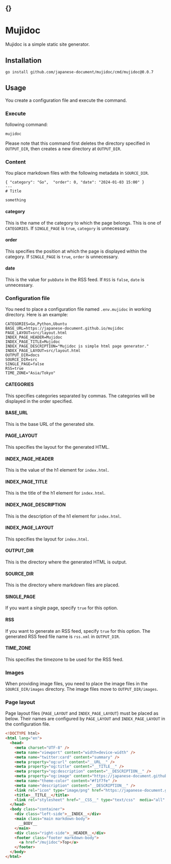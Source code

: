 {}
---
# Mujidoc

Mujidoc is a simple static site generator.

## Installation

```bash
go install github.com/japanese-document/mujidoc/cmd/mujidoc@0.0.7
```

## Usage

You create a configuration file and execute the command.

### Execute

following command:

```
mujidoc
```

Please note that this command first deletes the directory specified in `OUTPUT_DIR`, then creates a new directory at `OUTPUT_DIR`.

### Content

You place markdown files with the following metadata in `SOURCE_DIR`.

```
{ "category": "Go",  "order": 0, "date": "2024-01-03 15:00" }
---
# Title 

something
```

#### category

This is the name of the category to which the page belongs.
This is one of `CATEGORIES`.
If `SINGLE_PAGE` is `true`, `category` is unnecessary.

#### order

This specifies the position at which the page is displayed within the category.
If `SINGLE_PAGE` is `true`, `order` is unnecessary.

#### date

This is the value for `pubDate` in the RSS feed.
If `RSS` is `false`, `date` is unnecessary.

### Configuration file

You need to place a configuration file named `.env.mujidoc` in working directory. Here is an example:

```
CATEGORIES=Go,Python,Ubuntu
BASE_URL=https://japanese-document.github.io/mujidoc
PAGE_LAYOUT=src/layout.html
INDEX_PAGE_HEADER=Mujidoc
INDEX_PAGE_TITLE=Mujidoc
INDEX_PAGE_DESCRIPTION="Mujidoc is simple html page generator."
INDEX_PAGE_LAYOUT=src/layout.html
OUTPUT_DIR=docs
SOURCE_DIR=src
SINGLE_PAGE=false
RSS=true
TIME_ZONE="Asia/Tokyo"
```

#### CATEGORIES

This specifies categories separated by commas.
The categories will be displayed in the order specified.

#### BASE_URL

This is the base URL of the generated site.

#### PAGE_LAYOUT

This specifies the layout for the generated HTML.

#### INDEX_PAGE_HEADER

This is the value of the h1 element for `index.html`.

#### INDEX_PAGE_TITLE

This is the title of the h1 element for `index.html`.

#### INDEX_PAGE_DESCRIPTION

This is the description of the h1 element for `index.html`.

#### INDEX_PAGE_LAYOUT

This specifies the layout for `index.html`.

#### OUTPUT_DIR

This is the directory where the generated HTML is output.

#### SOURCE_DIR

This is the directory where markdown files are placed.

#### SINGLE_PAGE

If you want a single page, specify `true` for this option.

#### RSS

If you want to generate an RSS feed, specify `true` for this option.
The generated RSS feed file name is `rss.xml` in `OUTPUT_DIR`.

#### TIME_ZONE

This specifies the timezone to be used for the RSS feed.

### Images

When providing image files, you need to place the image files in the `SOURCE_DIR/images` directory.
The image files move to `OUTPUT_DIR/images`.

### Page layout

Page layout files (`PAGE_LAYOUT` and `INDEX_PAGE_LAYOUT`) must be placed as below. Their names are configured by `PAGE_LAYOUT` and `INDEX_PAGE_LAYOUT` in the configuration file. 

```html
<!DOCTYPE html>
<html lang="en">
  <head>
    <meta charset="UTF-8" />
    <meta name="viewport" content="width=device-width" />
    <meta name="twitter:card" content="summary" />
    <meta property="og:url" content="__URL__" />
    <meta property="og:title" content="__TITLE__" />
    <meta property="og:description" content="__DESCRIPTION__" />
    <meta property="og:image" content="https://japanese-document.github.io/mujidoc/images/favicon.png" />
    <meta name="theme-color" content="#f1f7fe" />
    <meta name="description" content="__DESCRIPTION__" />
    <link rel="icon" type="image/png" href="https://japanese-document.github.io/mujidoc/images/favicon.png" />
    <title>__TITLE__</title>
    <link rel="stylesheet" href="__CSS__" type="text/css"  media="all" />
  </head>
  <body class="container">
    <div class="left-side">__INDEX__</div>
    <main class="main markdown-body">
      __BODY__
    </main>
    <div class="right-side">__HEADER__</div>
    <footer class="footer markdown-body">
      <a href="/mujidoc">Top</a>
    </footer>
  </body>
</html>
```